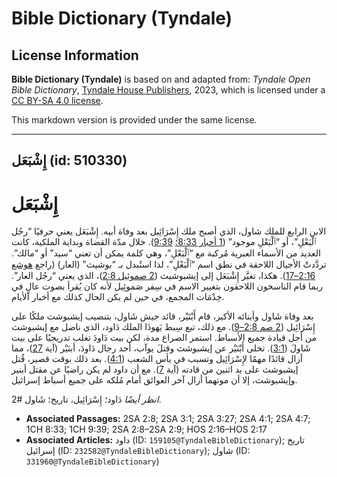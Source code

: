 # Bible Dictionary (Tyndale)

## License Information

**Bible Dictionary (Tyndale)** is based on and adapted from: _Tyndale Open Bible Dictionary_, [Tyndale House Publishers](https://tyndaleopenresources.com/), 2023, which is licensed under a [CC BY-SA 4.0 license](https://creativecommons.org/licenses/by-sa/4.0/legalcode.en).

This markdown version is provided under the same license.



--------------------------------

## إِشْبَعَل (id: 510330)

إِشْبَعَل
=========

الابن الرابع للملك شاول، الذي أصبح ملك إِسْرَائِيل بعد وفاة أبيه. إِشْبَعَل يعني حرفيًا “رجُل ٱلْبَعْلِ”، أو “ٱلْبَعْلِ موجود” ([1 أخبار 8:33؛](https://ref.ly/1Chr8:33) [9:39](https://ref.ly/1Chr9:39)). خلال مدّة القضاة وبداية الملكية، كانت العديد من الأسماء العبرية مُركبة مع “ٱلْبَعْلِ”، وهي كلمة يمكن أن تعني “سيد” أو “مالك”. تردَّدتْ الأجيال اللاحقة في نطق اسم “ٱلْبَعْلِ”، لذا استُبدل بـ “بوشيث” (العار) (راجع [هوشع 2:16–17](https://ref.ly/Hos2:16-Hos2:17)). هكذا، تغيَّر إِشْبَعَل إلى إيشبوشيث ([2 صموئيل 2:8](https://ref.ly/2Sam2:8))، الذي يعني “رجُل العار”. ربما قام الناسخون اللاحقون بتغيير الاسم في سِفر صَموئِيل لأنه كان يُقرأ بصوت عالٍ في خِدْمَات المجمع، في حين لم يكن الحال كذلك مع أخبار الأيام.

بعد وفاة شَاول وأبنائه الأكبر، قام أَبْنَيْر، قائد جيش شَاول، بتنصيب إيشبوشث ملكًا على إِسْرَائِيل ([2 صم 2:8–9](https://ref.ly/2Sam2:8-2Sam2:9)). مع ذلك، تبع سِبط يَهوذَا الملك دَاود، الذي ناضل مع إيشبوشث من أجل قيادة جميع الأسباط. استمر الصراع مدة، لكن بيت دَاودَ تغلب تدريجيًا على بيت شَاولَ ([3:1](https://ref.ly/2Sam3:1)). تخلى أَبْنَيْر عن إيشبوشث وقتلَ يوآب، أحد رجال دَاودَ، أبنَيْر (آية [27](https://ref.ly/2Sam3:27))، مما أزال قائدًا مهمًا لإِسْرَائِيل وتسبب في يأس الشعب ([4:1](https://ref.ly/2Sam4:1)). بعد ذلك بوقت قصير، قُتل إيشبوشث على يد اثنين من قادته (آية [7](https://ref.ly/2Sam4:7)). مع أن داود لم يكن راضيًا عن مقتل أبنير وإيشبوشث، إلا أن موتهما أزال آخر العوائق أمام مُلكه على جميع أسباط إسرائيل.

*انظر أيضًا* دَاود؛ إِسْرَائِيل، تاريخ؛ شَاول \#2.

* **Associated Passages:** 2SA 2:8; 2SA 3:1; 2SA 3:27; 2SA 4:1; 2SA 4:7; 1CH 8:33; 1CH 9:39; 2SA 2:8–2SA 2:9; HOS 2:16–HOS 2:17
* **Associated Articles:** داود (ID: `159105@TyndaleBibleDictionary`); تاريخ إسرائيل (ID: `232582@TyndaleBibleDictionary`); شاول (ID: `331960@TyndaleBibleDictionary`)

